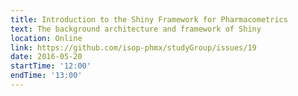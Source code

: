 ```yaml
---
title: Introduction to the Shiny Framework for Pharmacometrics
text: The background architecture and framework of Shiny
location: Online
link: https://github.com/isop-phmx/studyGroup/issues/19
date: 2016-05-20
startTime: '12:00'
endTime: '13:00'
---
```

